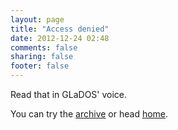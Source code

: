 ```yaml
---
layout: page
title: "Access denied"
date: 2012-12-24 02:48
comments: false
sharing: false
footer: false
---
```


Read that in GLaDOS' voice.

You can try the [archive](/blog/archive) or head [home](/). 
